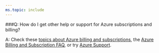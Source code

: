 ```yaml
---
ms.topic: include
---
```


###Q: How do I get other help or support for Azure subscriptions and billing?

A: Check these [topics about Azure billing and subscriptions](https://azure.microsoft.com/en-us/documentation/articles/?tag=billing), 
the [Azure Billing and Subscription FAQ](https://azure.microsoft.com/en-us/documentation/articles/billing-subscription-faq/), 
or try [Azure Support](https://azure.microsoft.com/en-us/support/options/).
